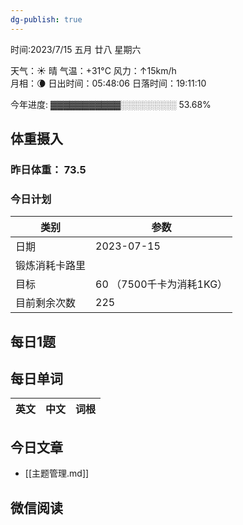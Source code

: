 ```yaml
---
dg-publish: true
---
```



时间:2023/7/15 五月 廿八 星期六

天气：☀️   晴 气温：+31°C 风力：↑15km/h  
月相：🌘 日出时间：05:48:06 日落时间：19:11:10

今年进度: ▓▓▓▓▓▓▓▓▓▓▓░░░░░░░░░ 53.68%

## 体重摄入

### 昨日体重： 73.5
### 今日计划

| 类别           | 参数                    |
| -------------- | ----------------------- |
| 日期           | 2023-07-15               |
| 锻炼消耗卡路里 | |
| 目标           | 60      （7500千卡为消耗1KG）                |
| 目前剩余次数               |        225                  |



## 每日1题


## 每日单词

| 英文       | 中文       |词根|
| ---------- | ---------- | ---|


## 今日文章

- [[主题管理.md]]

## 微信阅读

<!-- start of weread -->


<!-- end of weread -->
